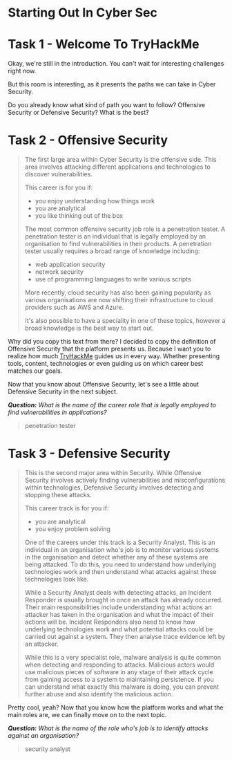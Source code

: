 
# Starting Out In Cyber Sec

# Task 1 - Welcome To TryHackMe 

Okay, we're still in the introduction. You can't wait for interesting challenges right now.

But this room is interesting, as it presents the paths we can take in Cyber ​​Security.

Do you already know what kind of path you want to follow? Offensive Security or Defensive Security? What is the best?

# Task 2 - Offensive Security 

> The first large area within Cyber Security is the offensive side. This area involves attacking different applications and technologies to discover vulnerabilities.
>
> This career is for you if:
>
>   - you enjoy understanding how things work
>   - you are analytical
>   - you like thinking out of the box
>
> The most common offensive security job role is a penetration tester. A penetration tester is an individual that is legally employed by an organisation to find vulnerabilities in their products. A penetration tester usually requires a broad range of knowledge including:
>
>   - web application security
>   - network security
>   - use of programming languages to write various scripts
>   
> More recently, cloud security has also been gaining popularity as various organisations are now shifting their infrastructure to cloud providers such as AWS and Azure.
>
> It's also possible to have a speciality in one of these topics, however a broad knowledge is the best way to start out.
  
Why did you copy this text from there? I decided to copy the definition of Offensive Security that the platform presents us. Because I want you to realize how much [TryHackMe](https://tryhackme.com/room/startingoutincybersec) guides us in every way. Whether presenting tools, content, technologies or even guiding us on which career best matches our goals.

Now that you know about Offensive Security, let's see a little about Defensive Security in the next subject.

***Question:*** *What is the name of the career role that is legally employed to find vulnerabilities in applications?*
> penetration tester


# Task 3 - Defensive Security

> This is the second major area within Security. While Offensive Security involves actively finding vulnerabilities and misconfigurations within technologies, Defensive Security involves detecting and stopping these attacks.
>
> This career track is for you if:
>
>   - you are analytical
>   - you enjoy problem solving
>
> One of the careers under this track is a Security Analyst. This is an individual in an organisation who's job is to monitor various systems in the organisation and detect whether any of these systems are being attacked. To do this, you need to understand how underlying technologies work and then understand what attacks against these technologies look like.
>
> While a Security Analyst deals with detecting attacks, an Incident Responder is usually brought in once an attack has already occurred. Their main responsibilities include understanding what actions an attacker has taken in the organisation and what the impact of their actions will be. Incident Responders also need to know how underlying technologies work and what potential attacks could be carried out against a system. They then analyse trace evidence left by an attacker.
>
> While this is a very specialist role, malware analysis is quite common when detecting and responding to attacks. Malicious actors would use malicious pieces of software in any stage of their attack cycle from gaining access to a system to maintaining persistence. If you can understand what exactly this malware is doing, you can prevent further abuse and also identify the malicious action.
> 

Pretty cool, yeah? Now that you know how the platform works and what the main roles are, we can finally move on to the next topic.

***Question:*** *What is the name of the role who's job is to identify attacks against an organisation?*
> security analyst
